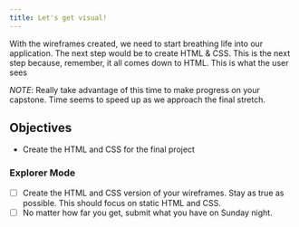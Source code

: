 ```yaml
---
title: Let's get visual!
---
```


With the wireframes created, we need to start breathing life into our
application. The next step would be to create HTML & CSS. This is the next step
because, remember, it all comes down to HTML. This is what the user sees

_NOTE_: Really take advantage of this time to make progress on your capstone.
Time seems to speed up as we approach the final stretch.

## Objectives

- Create the HTML and CSS for the final project

### Explorer Mode

- [ ] Create the HTML and CSS version of your wireframes. Stay as true as
      possible. This should focus on static HTML and CSS.
- [ ] No matter how far you get, submit what you have on Sunday night.
